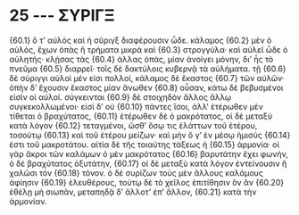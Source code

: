

# 25 --- ΣΥΡΙΓΞ

{60.1} ὅ τ’ αὐλὸς καὶ ἡ σῦριγξ διαφέρουσιν ὧδε. κάλαμος {60.2} μὲν ὁ αὐλός, ἔχων ὀπὰς ἢ τρήματα μικρὰ καὶ {60.3} στρογγύλα· καὶ αὐλεῖ ὧδε ὁ αὐλητής· κλῄσας τὰς {60.4} ἀλλας ὀπάς, μίαν ἀνοίγει μόνην, δι’ ἧς τὸ πνεῦμα {60.5} διαρρεῖ· τοῖς δὲ δακτύλοις κυβερνᾷ τὰ αὐλήματα. τῇ {60.6} δὲ σύριγγι αὐλοὶ μέν εἰσι πολλοί, κάλαμος δὲ ἕκαστος {60.7} τῶν αὐλῶν· ὀπὴν δ’ ἔχουσιν ἕκαστος μίαν ἄνωθεν {60.8} οὖσαν, κάτω δὲ βεβυσμένοι εἰσὶν οἱ αὐλοί. σύγκεινται {60.9} δὲ στοιχηδὸν ἄλλος ἄλλῳ συγκεκολλωμένοι· εἰσὶ δ’ οὐ {60.10} πάντες ἴσοι, ἀλλ’ ἑτέρωθεν μὲν τίθεται ὁ βραχύτατος, {60.11} ἑτέρωθεν δὲ ὁ μακρότατος, οἱ δὲ μεταξὺ κατὰ λόγον {60.12} τεταγμένοι, ὥσθ’ ὅσῳ τις ἐλάττων τοῦ ἑτέρου, τοσούτῳ {60.13} καὶ τοῦ ἑτέρου μείζων· καὶ μὴν ὅ γ’ ἐν μέσῳ ἡμισύς {60.14} ἐστι τοῦ μακροτάτου. αἰτία δὲ τῆς τοιαύτης τάξεως ἡ {60.15} ἁρμονία· οἱ γὰρ ἄκροι τῶν καλάμων ὁ μὲν μακρότατος {60.16} βαρυτάτην ἔχει φωνήν, ὁ δὲ βραχύτατος ὀξυτάτην, {60.17} οἱ δὲ μεταξὺ κατὰ λόγον ἐντείνουσιν ἢ χαλῶσι τὸν {60.18} τόνον. ὁ δὲ συρίζων τοὺς μὲν ἄλλους καλάμους ἀφίησιν {60.19} ἐλευθέρους, τούτῳ δὲ τὸ χεῖλος ἐπιτίθησιν ὃν ἂν {60.20} ἐθέλῃ μὴ σιωπᾶν, μεταπηδᾷ δ’ ἄλλοτ’ ἐπ’ ἄλλον, {60.21} κατὰ τὴν ἁρμονίαν.

